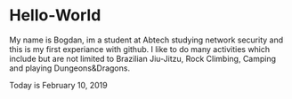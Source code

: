 # Hello-World

My name is Bogdan, im a student at Abtech studying network security and this is my first experiance with github. I like to do many activities which include but are not limited to Brazilian Jiu-Jitzu, Rock Climbing, Camping and playing Dungeons&Dragons.
 
Today is February 10, 2019

